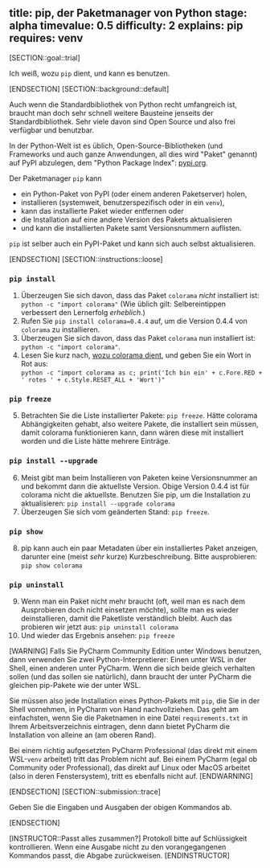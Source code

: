 title: pip, der Paketmanager von Python
stage: alpha
timevalue: 0.5
difficulty: 2
explains: pip
requires: venv
---
[SECTION::goal::trial]

Ich weiß, wozu `pip` dient, und kann es benutzen.

[ENDSECTION]
[SECTION::background::default]

Auch wenn die Standardbibliothek von Python recht umfangreich ist,
braucht man doch sehr schnell weitere Bausteine jenseits der Standardbibliothek.
Sehr viele davon sind Open Source und also frei verfügbar und benutzbar.

In der Python-Welt ist es üblich, Open-Source-Bibliotheken 
(und Frameworks und auch ganze Anwendungen, all dies wird "Paket" genannt) 
auf PyPI abzulegen, dem "Python Package Index":
[pypi.org](https://pypi.org).

Der Paketmanager `pip` kann 

- ein Python-Paket von PyPI (oder einem anderen Paketserver) holen,
- installieren (systemweit, benutzerspezifisch oder in ein `venv`),
- kann das installierte Paket wieder entfernen oder
- die Installation auf eine andere Version des Pakets aktualisieren
- und kann die installierten Pakete samt Versionsnummern auflisten.

`pip` ist selber auch ein PyPI-Paket und kann sich auch selbst aktualisieren.

[ENDSECTION]
[SECTION::instructions::loose]

### `pip install`

1. Überzeugen Sie sich davon, dass das Paket `colorama` _nicht_ installiert ist:
   `python -c "import colorama"`
   (Wie üblich gilt: Selbereintippen verbessert den Lernerfolg _erheblich_.)
2. Rufen Sie `pip install colorama=0.4.4` auf, um die Version 0.4.4 von `colorama`
   zu installieren.
3. Überzeugen Sie sich davon, dass das Paket `colorama` nun installiert ist:
   `python -c "import colorama"`.
4. Lesen Sie kurz nach, [wozu colorama dient](https://pypi.org/project/colorama/),
   und geben Sie ein Wort in Rot aus:  
   `python -c "import colorama as c; print('Ich bin ein' + c.Fore.RED + ' rotes ' + c.Style.RESET_ALL + 'Wort')"`


### `pip freeze`

5. Betrachten Sie die Liste installierter Pakete: `pip freeze`.
   Hätte colorama Abhängigkeiten gehabt, also weitere Pakete, die installiert sein müssen,
   damit colorama funktionieren kann, dann wären diese mit installiert worden
   und die Liste hätte mehrere Einträge.


### `pip install --upgrade`

6. Meist gibt man beim Installieren von Paketen keine Versionsnummer an und
   bekommt dann die aktuellste Version.
   Obige Version 0.4.4 ist für colorama nicht die aktuellste.
   Benutzen Sie pip, um die Installation zu aktualisieren:
   `pip install --upgrade colorama`
7. Überzeugen Sie sich vom geänderten Stand: `pip freeze`.


### `pip show`

8. pip kann auch ein paar Metadaten über ein installiertes Paket anzeigen,
   darunter eine (meist _sehr_ kurze) Kurzbeschreibung.
   Bitte ausprobieren:
   `pip show colorama`


### `pip uninstall`

9. Wenn man ein Paket nicht mehr braucht (oft, weil man es nach dem Ausprobieren
   doch nicht einsetzen möchte), sollte man es wieder deinstallieren,
   damit die Paketliste verständlich bleibt.
   Auch das probieren wir jetzt aus:
   `pip uninstall colorama`
10. Und wieder das Ergebnis ansehen: `pip freeze`

[WARNING]
Falls Sie PyCharm Community Edition unter Windows benutzen, dann verwenden Sie zwei
Python-Interpretierer: Einen unter WSL in der Shell, einen anderen unter PyCharm.
Wenn die sich beide gleich verhalten sollen (und das sollen sie natürlich),
dann braucht der unter PyCharm die gleichen pip-Pakete wie der unter WSL.

Sie müssen also jede Installation eines Python-Pakets mit `pip`, die Sie in der Shell vornehmen, 
in PyCharm von Hand nachvollziehen.
Das geht am einfachsten, wenn Sie die Paketnamen in eine Datei `requirements.txt`
in Ihrem Arbeitsverzeichnis eintragen, denn dann bietet PyCharm die Installation von
alleine an (am oberen Rand).

Bei einem richtig aufgesetzten PyCharm Professional
(das direkt mit einem WSL-`venv` arbeitet) tritt das Problem nicht auf.
Bei einem PyCharm (egal ob Community oder Professional), das direkt auf
Linux oder MacOS arbeitet (also in deren Fenstersystem), tritt es ebenfalls nicht auf.
[ENDWARNING]

[ENDSECTION]
[SECTION::submission::trace]

Geben Sie die Eingaben und Ausgaben der obigen Kommandos ab.

[ENDSECTION]

[INSTRUCTOR::Passt alles zusammen?]
Protokoll bitte auf Schlüssigkeit kontrollieren.
Wenn eine Ausgabe nicht zu den vorangegangenen Kommandos passt, die Abgabe zurückweisen.
[ENDINSTRUCTOR]
